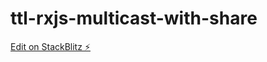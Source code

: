 # ttl-rxjs-multicast-with-share

[Edit on StackBlitz ⚡️](https://stackblitz.com/edit/ttl-rxjs-multicast-with-share)